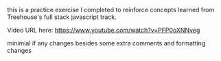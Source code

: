 this is a practice exercise I completed to reinforce concepts learned from Treehouse's full stack javascript track.

Video URL here: https://www.youtube.com/watch?v=PFP0oXNNveg

minimial if any changes besides some extra comments and formatting changes